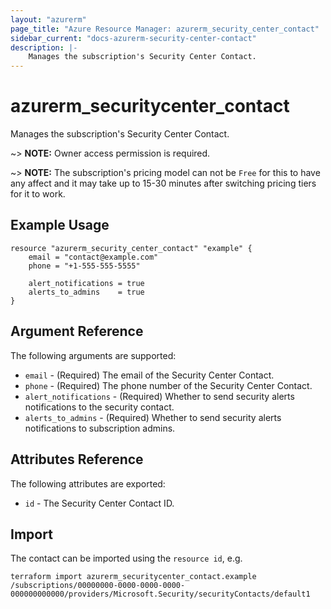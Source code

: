 ```yaml
---
layout: "azurerm"
page_title: "Azure Resource Manager: azurerm_security_center_contact"
sidebar_current: "docs-azurerm-security-center-contact"
description: |-
    Manages the subscription's Security Center Contact.
---
```


# azurerm_securitycenter_contact

Manages the subscription's Security Center Contact.

~> **NOTE:** Owner access permission is required.

~> **NOTE:** The subscription's pricing model can not be `Free` for this to have any affect and it may take up to 15-30 minutes after switching pricing tiers for it to work. 

## Example Usage

```hcl
resource "azurerm_security_center_contact" "example" {
    email = "contact@example.com"
    phone = "+1-555-555-5555"

    alert_notifications = true
    alerts_to_admins    = true
}
```

## Argument Reference

The following arguments are supported:

* `email` - (Required) The email of the Security Center Contact.
* `phone` - (Required) The phone number of the Security Center Contact.
* `alert_notifications` - (Required) Whether to send security alerts notifications to the security contact.
* `alerts_to_admins` - (Required) Whether to send security alerts notifications to subscription admins.

## Attributes Reference

The following attributes are exported:

* `id` - The Security Center Contact ID.

## Import

The contact can be imported using the `resource id`, e.g.

```shell
terraform import azurerm_securitycenter_contact.example /subscriptions/00000000-0000-0000-0000-000000000000/providers/Microsoft.Security/securityContacts/default1
```
